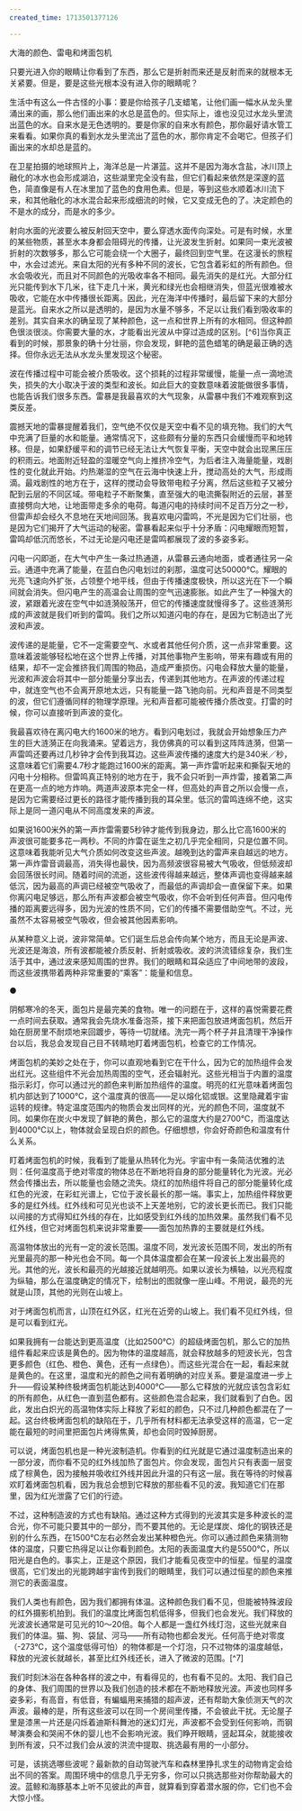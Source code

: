 ```yaml
---
created_time: 1713501377126

---
```

大海的颜色、雷电和烤面包机

只要光进入你的眼睛让你看到了东西，那么它是折射而来还是反射而来的就根本无关紧要。但是，要是这些光根本没有进入你的眼睛呢？

生活中有这么一件古怪的小事：要是你给孩子几支蜡笔，让他们画一幅水从龙头里涌出来的画，那么他们画出来的水总是蓝色的。但实际上，谁也没见过水龙头里流出蓝色的水。自来水是无色透明的。要是你家的自来水有颜色，那你最好请水管工来看看。如果你真的看到水龙头里流出了蓝色的水，那你肯定不会喝它。但孩子们画出来的水却总是蓝的。

在卫星拍摄的地球照片上，海洋总是一片湛蓝。这并不是因为海水含盐，冰川顶上融化的冰水也会形成湖泊，这些湖里完全没有盐，但它们看起来依然是深邃的蓝色，简直像是有人在冰里加了蓝色的食用色素。但是，等到这些水顺着冰川流下来，和其他融化的冰水混合起来形成细流的时候，它又变成无色的了。决定颜色的不是水的成分，而是水的多少。

射向水面的光波要么被反射回天空中，要么穿透水面传向深处。可是有时候，水里的某些物质，甚至水本身都会阻碍光的传播，让光波发生折射。如果同一束光波被折射的次数够多，那么它可能会绕一个大圈子，最终回到空气里。在这漫长的旅程中，水会过滤光。来自太阳的光有多种不同的波长，它包含着彩虹的所有颜色。但水会吸收光，而且对不同颜色的光吸收率各不相同。最先消失的是红光。大部分红光只能传到水下几米，往下走几十米，黄光和绿光也会相继消失，但蓝光很难被水吸收，它能在水中传播很长距离。因此，光在海洋中传播时，最后留下来的大部分是蓝光。自来水之所以是透明的，是因为水量不够多，不足以让我们看到吸收率的差别。其实自来水的确呈现了某种颜色，这一点和世界上所有的水相同。但这种颜色很淡很淡。你需要大量的水，才能看出光波从中穿过造成的区别。[^6]当你真正看到的时候，那景象的确十分壮丽，你会发现，鲜艳的蓝色蜡笔的确是最正确的选择。但你永远无法从水龙头里发现这个秘密。

波在传播过程中可能会被介质吸收。这个损耗的过程非常缓慢，能量一点一滴地流失，损失的大小取决于波的类型和波长。如此巨大的变数意味着波能做很多事情，也能告诉我们很多东西。雷暴是我最喜欢的大气现象，从雷暴中我们不难观察到这类反差。

震撼天地的雷暴提醒着我们，空气绝不仅仅是天空中看不见的填充物。我们的大气中充满了巨量的水和能量。通常情况下，这些颇有分量的东西只会缓慢而平和地转移。但是，如果舒缓平和的调节已经无法让大气恢复平衡，天空中就会出现黑压压的积雨云。地面附近轻盈的湿暖空气向上推挤冷空气，为后者注入海量能量，戏剧性的变化就此开始。灼热潮湿的空气在云海中快速上升，搅动高处的大气，形成雨滴。最戏剧性的地方在于，这样的搅动会导致带电粒子分离，然后这些粒子又被分配到云层的不同区域。带电粒子不断聚集，直至强大的电流撕裂附近的云层，甚至直接劈向大地，让地面带走多余的电荷。每道闪电的持续时间不足百万分之一秒，但雷声却会经久不息地在天地间回荡。我喜欢电闪雷鸣，不光是因为它们壮丽，也是因为它们揭开了大气运动的秘密。雷暴看起来似乎十分矛盾：闪电耀眼而短暂，雷鸣却低沉而悠长，不过无论是闪电还是雷鸣都展现了波的多姿多彩。

闪电一闪即逝，在大气中产生一条过热通道，从雷暴云通向地面，或者通往另一朵云。通道中充满了能量，在蓝白色闪电划过的刹那，温度可达50000℃。耀眼的光亮飞速向外扩张，占领整个地平线，但由于传播速度极快，所以这光在下一个瞬间就会消失。但闪电产生的高温会让周围的空气迅速膨胀。如此产生了一种强大的波，紧跟着光波在空气中如涟漪般荡开，但它的传播速度就慢得多了。这些涟漪形成的声波就是我们听到的雷鸣。我们之所以知道闪电的存在，是因为它制造出了光波和声波。

波传递的是能量，它不一定需要空气、水或者其他任何介质，这一点非常重要。这意味着波能够轻松地在这个世界上传播，对其他事物产生影响，带来有趣或有用的结果，却不一定会推挤我们周围的物品，造成严重损伤。闪电会释放大量的能量，光波和声波会将其中一部分能量分享出去，传递到其他地方。在声波的传递过程中，就连空气也不会离开原地太远，只有能量一路飞驰向前。光和声音是不同类型的波，但它们遵循同样的物理学原理。光和声音都可能被传播介质改变。打雷的时候，你可以直接听到声波的变化。

我最喜欢待在离闪电大约1600米的地方。看到闪电划过，我就会开始想象压力产生的巨大涟漪正在向我涌来。望着远方，我仿佛真的可以看到这阵阵涟漪，但第一声雷鸣还要再过几秒钟才会传到我耳边。这些声波传播的速度大约是340米／秒，这意味着它们需要4.7秒才能跑过1600米的距离。第一声炸雷听起来和撕裂天地的闪电十分相称。但雷鸣真正特别的地方在于，我不会只听到一声炸雷，接着第二声在更高一点的地方炸响。两道声波原本完全一样，但高处的声音之所以会慢一点，是因为它需要经过更长的路径才能传播到我的耳朵里。低沉的雷鸣连绵不绝，这实际上是同一道闪电从不同高度发来的声波。

如果说1600米外的第一声炸雷需要5秒钟才能传到我身边，那么比它高1600米的声波很可能要多花一两秒。不同的炸雷在诞生之初几乎完全相同，只是位置不同。这意味着我能听见大气介质如何改变这些声波。越晚到达的雷声来自越远的地方。第一声炸雷音调最高，消失得也最快，因为高频波很容易被大气吸收，但低频波却会回荡很长时间。随着时间的流逝，这些波传得越来越远，整体声调也变得越来越低沉，因为最高的声调已经被空气吸收了，而最低的声调却会一直保留下来。如果你离闪电足够远，那么所有声波都会被空气吸收，你不会听到任何声音。但闪电传播的距离要远得多，因为光波的性质不同，它们的传播不需要借助空气。不过，光虽然不太容易被空气吸收，但会被其他因素影响。

从某种意义上说，波非常简单。它们诞生后总会传向某个地方，而且无论是声波、光波还是海浪，所有波都能被介质反射、折射或吸收。波的洪流错综复杂，我们生活于其中，通过波来感知周围的世界。我们的眼睛和耳朵适应了中间地带的波段，而这些波携带着两种非常重要的“乘客”：能量和信息。

●

阴郁寒冷的冬天，面包片是最完美的食物。唯一的问题在于，这样的喜悦需要花费一点时间去获取。通常我会先烧水准备泡茶，接下来把面包放进烤面包机，然后开始在厨房里不耐烦地来回踱步，等待一切就绪。洗完一两个杯子并且清理干净操作台以后，我总会发现自己目不转睛地盯着烤面包机，检查它的工作情况。

烤面包机的美妙之处在于，你可以直观地看到它在干什么，因为它的加热组件会发出红光。这些组件不光会加热周围的空气，还会辐射光。这些光相当于内置的温度指示彩灯，你可以通过光的颜色来判断加热组件的温度。明亮的红光意味着烤面包机内部达到了1000℃，这个温度真的很高——足以熔化铝或银。这里隐藏着宇宙运转的规律。特定温度范围内的物质会发出同样的光，光的颜色不同，温度就不同。如果你在炭火中发现了鲜艳的黄色，那么它的温度大约是2700℃，而温度达到4000℃以上，物体就会呈现白炽的颜色。仔细想想，你会好奇颜色和温度有什么关系。

盯着烤面包机的时候，我看到了能量从热转化为光。宇宙中有一条简洁优雅的法则：任何温度高于绝对零度的物体总在不断地将自身的部分能量转化为光波。光必然会传播出去，所以能量也会随之流失。烧红的加热组件将自己的部分能量转化成红色的光波，在彩虹光谱上，它位于波长最长的那一端。事实上，加热组件释放更多的是红外线。红外线和可见光也谈不上天差地别，它的波长更长而已。我们只能以间接的方式得知红外线的存在，比如感受到红外线的加热效果。虽然我们看不见红外线，但它对烤面包机来说非常重要——面包加热靠的主要就是红外线。

高温物体放出的光有一定的波长范围。温度不同，发光波长范围不同，发出的所有光里最亮的那一种光也会不同。每一个具体温度都会在某一段波长上发出最亮的光。其他的光，波长和最亮的光越接近就越明亮。如果以波长为横轴，以光亮程度为纵轴，那么在温度确定的情况下，绘制出的图就像一座山峰。不用说，最亮的光就是山顶，其他的光则在山坡上。

对于烤面包机而言，山顶在红外区，红光在近旁的山坡上。我们看不见红外线，但是可以看到红光。

如果我拥有一台能达到更高温度（比如2500℃）的超级烤面包机，那么它的加热组件看起来应该是黄色的。因为物体的温度越高，就会释放越多的短波长光，包含更多颜色（红色、橙色、黄色，还有一点绿色）。而这些光混合在一起，看起来就是黄色的。在这里，温度和光的颜色之间有着明确的对应关系。要是温度进一步上升——假设某种终极烤面包机能达到4000℃——那么它释放的光就应该包含彩虹的所有颜色，从红色一直到蓝色都有。这些颜色混合起来，我们就看到了白色。因此，发出白炽光的高温物体实际上释放了彩虹的颜色，只不过几种颜色都混在了一起。这台终极烤面包机的缺陷在于，几乎所有材料都无法承受这样的高温，它一定能在最短的时间里把面包片烤得焦黄，却也会同时毁掉厨房。

可以说，烤面包机也是一种光波制造机。你看到的红光就是它通过温度制造出来的一部分波，而你看不见的红外线加热了面包片。你会发现，面包片只有表面一层变成了棕黄色，因为接触并吸收红外线并因此升温的只有这一层。我在等待的时候喜欢盯着烤面包机看，因为我总会想到它释放的那些看不见的波。我知道它们在那里，因为红光泄露了它们的行迹。

不过，这种制造波的方式也有缺陷。通过这种方式得到的光波其实是多种波长的混合光，你不可能只要其中的一部分，而不要其他的。无论是煤炭、熔化的钢铁还是别的什么东西，在1500℃左右必然会发出某种橙色光。你可以通过颜色来猜测物体的温度，只要它热得足以让你看到颜色。太阳的表面温度大约是5500℃，所以阳光是白色的。事实上，正是这个原因，我们才能看见夜空中的恒星。恒星的温度很高，它们发出的光能跨越宇宙传到我们的眼睛里，我们可以通过恒星的颜色来推测它的表面温度。

我们人类也有颜色，因为我们都拥有体温。这种颜色我们看不见，但能被特殊波段的红外摄影机拍到。我们的温度比烤面包机低得多，但我们也会发光。我们释放的光波波长通常是可见光的10～20倍。每个人都是一盏红外线灯泡，这些光就来自我们的体温。猫、狗、袋鼠、河马——所有动物也都会发光。任何高于绝对零度（-273℃，这个温度低得可怕）的物体都是一个灯泡，只不过物体的温度越低，释放的光波长就越长，甚至比红外线还长，进入了微波的范围。[^7]

我们时刻沐浴在各种各样的波之中，有看得见的，也有看不见的。太阳、我们自己的身体、我们周围的世界以及我们创造的技术都在不断地释放光波。声波也同样多姿多彩，有高音，有低音，有蝙蝠用来捕猎的超声波，还有帮助大象侦测天气的次声波。最棒的是，所有这些波可以在同一个房间里传播，不会彼此干扰。无论屋子里是漆黑一片还是闪烁着迪斯科舞池的迷幻灯光，声波都不会受到任何影响，而钢琴演奏会和哭闹不休的婴儿也不会影响光波。我们睁开眼睛，竖起耳朵，就能接收到所有波，只不过我们会从波的洪流中提取、挑选最有用的一小部分。

可是，该挑选哪些波呢？最新款的自动驾驶汽车和森林里挣扎求生的动物肯定会给出不同的答案。周围环境中的信息几乎无穷多，你可以只挑选那些对你帮助最大的波。蓝鲸和海豚基本上听不见彼此的声音，就算看到穿着潜水服的你，它们也不会大惊小怪。